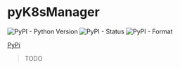 # pyK8sManager

![PyPI - Python Version](https://img.shields.io/pypi/pyversions/pyK8sManager?style=flat-square) 
![PyPI - Status](https://img.shields.io/pypi/status/pyK8sManager)
![PyPI - Format](https://img.shields.io/pypi/format/pyK8sManager)

[PyPi](https://pypi.org/project/pyK8sManager/)


> TODO
